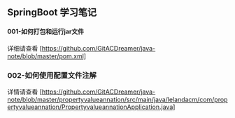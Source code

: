 ## SpringBoot 学习笔记

#### 001-如何打包和运行jar文件
详细请查看 [https://github.com/GitACDreamer/java-note/blob/master/pom.xml]
### 002-如何使用配置文件注解
详情请查看 [https://github.com/GitACDreamer/java-note/blob/master/propertyvalueannation/src/main/java/lelandacm/com/propertyvalueannation/PropertyvalueannationApplication.java]